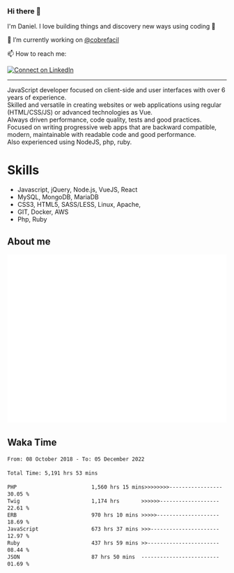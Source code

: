 ### Hi there 👋

I'm Daniel. I love building things and discovery new ways using coding :raised_hands: 

🔭 I’m currently working on [@cobrefacil](https://www.cobrefacil.com.br/)

📫 How to reach me:

[![Connect on LinkedIn](https://img.shields.io/badge/--linkedin?label=LinkedIn&logo=LinkedIn&style=social)](https://www.linkedin.com/in/daniel-cerverizzo/)

---

JavaScript developer focused on client-side and user interfaces with over 6 years of experience.  
Skilled and versatile in creating websites or web applications using regular (HTML/CSS/JS) or advanced technologies as Vue.  
Always driven performance, code quality, tests and good practices.  
 Focused on writing progressive web apps that are backward compatible, modern, maintainable with readable code and good performance.  
Also experienced using NodeJS, php, ruby. 


# Skills

 - Javascript, jQuery, Node.js, VueJS, React
 - MySQL, MongoDB, MariaDB    
 - CSS3, HTML5, SASS/LESS,  Linux, Apache,
 - GIT, Docker, AWS
 - Php, Ruby

## About me

![Metrics](/github-metrics.svg)

## Waka Time

<!--START_SECTION:waka-->

```text
From: 08 October 2018 - To: 05 December 2022

Total Time: 5,191 hrs 53 mins

PHP                        1,560 hrs 15 mins>>>>>>>>-----------------   30.05 %
Twig                       1,174 hrs       >>>>>>-------------------   22.61 %
ERB                        970 hrs 10 mins >>>>>--------------------   18.69 %
JavaScript                 673 hrs 37 mins >>>----------------------   12.97 %
Ruby                       437 hrs 59 mins >>-----------------------   08.44 %
JSON                       87 hrs 50 mins  -------------------------   01.69 %
```

<!--END_SECTION:waka-->


